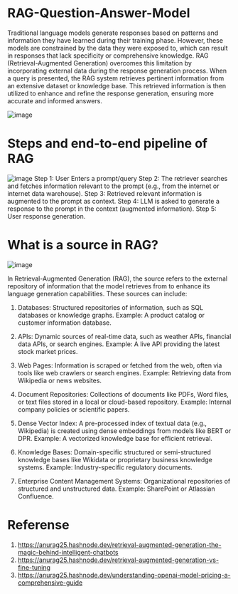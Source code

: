 # RAG-Question-Answer-Model
Traditional language models generate responses based on patterns and information they have learned during their training phase. However, these models are constrained by the data they were exposed to, which can result in responses that lack specificity or comprehensive knowledge. RAG (Retrieval-Augmented Generation) overcomes this limitation by incorporating external data during the response generation process. When a query is presented, the RAG system retrieves pertinent information from an extensive dataset or knowledge base. This retrieved information is then utilized to enhance and refine the response generation, ensuring more accurate and informed answers.

![image](https://github.com/user-attachments/assets/944bed34-3651-4770-91e2-b701b24ece0c)

# Steps and end-to-end pipeline of RAG
![image](https://github.com/user-attachments/assets/7ae3db97-08d1-4f87-9ca9-dba024a846b4)
Step 1: User Enters a prompt/query
Step 2: The retriever searches and fetches information relevant to the prompt (e.g., from the internet or internet data warehouse).
Step 3: Retrieved relevant information is augmented to the prompt as context.
Step 4: LLM is asked to generate a response to the prompt in the context (augmented information).
Step 5: User response generation.

# What is a source in RAG?
![image](https://github.com/user-attachments/assets/1af53772-01ef-447b-a29c-c838851e243e)

In Retrieval-Augmented Generation (RAG), the source refers to the external repository of information that the model retrieves from to enhance its language generation capabilities. These sources can include:
1. Databases: Structured repositories of information, such as SQL databases or knowledge graphs.
Example: A product catalog or customer information database.

2. APIs: Dynamic sources of real-time data, such as weather APIs, financial data APIs, or search engines.
Example: A live API providing the latest stock market prices.

3. Web Pages: Information is scraped or fetched from the web, often via tools like web crawlers or search engines.
Example: Retrieving data from Wikipedia or news websites.

4. Document Repositories: Collections of documents like PDFs, Word files, or text files stored in a local or cloud-based repository.
Example: Internal company policies or scientific papers.

5. Dense Vector Index: A pre-processed index of textual data (e.g., Wikipedia) is created using dense embeddings from models like BERT or DPR.
Example: A vectorized knowledge base for efficient retrieval.

6. Knowledge Bases: Domain-specific structured or semi-structured knowledge bases like Wikidata or proprietary business knowledge systems.
Example: Industry-specific regulatory documents.

7. Enterprise Content Management Systems: Organizational repositories of structured and unstructured data.
Example: SharePoint or Atlassian Confluence.

# Referense
1. https://anurag25.hashnode.dev/retrieval-augmented-generation-the-magic-behind-intelligent-chatbots
2. https://anurag25.hashnode.dev/retrieval-augmented-generation-vs-fine-tuning
3. https://anurag25.hashnode.dev/understanding-openai-model-pricing-a-comprehensive-guide
